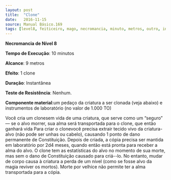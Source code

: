 ```yaml
---
layout: post
title:  "Clone"
date:   2016-11-15
source: Manual Básico.169
tags: [level8, feiticeiro, mago, necromancia, minuto, metros, outro, instantanea, nenhum, componente]
---
```


**Necromancia de Nível 8**

**Tempo de Execução**: 10 minutos

**Alcance**: 9 metros

**Efeito**: 1 clone

**Duração**: Instantânea

**Teste de Resistência**: Nenhum.

**Componente material**:um pedaço da criatura a ser clonada (veja abaixo) e instrumentos de laboratório (no valor de 1.000 TO)

Você cria um clonesem vida de uma criatura, que serve como um “seguro” — se o alvo morrer, sua alma será transportada para o clone, que então ganhará vida 
Para criar o clonevocê precisa extrair tecido vivo da criatura-alvo (não pode ser unhas ou cabelo), causando 1 ponto de dano permanente de Constituição. 
Depois de criada, a cópia precisa ser mantida em laboratório por 2d4 meses, quando então está pronta para receber a alma do alvo.
O clone tem as estatísticas do alvo no momento de sua morte, mas sem o dano de Constituição causado para criá--lo. No entanto, mudar de corpo causa à criatura a perda de um nível (como se fosse alvo da magia reviver os mortos). 
Morte por velhice não permite ter a alma transportada para a cópia.